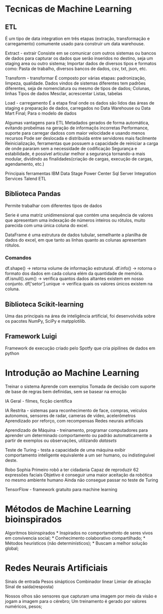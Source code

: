 # Tecnicas de Machine Learning
## ETL
É um tipo de data integration em três etapas (extração, transformação e carregamento) comumente usado para construir um data warehouse.

Extract - extrair
Consiste em se comunicar com outros sistemas ou bancos de dados para capturar os dados que serão inseridos no destino, seja um staging area ou outro sistema;
	Importar dados de diversos tipos e formatos como:
	Pasta de trabalho, diversos bancos de dados, csv, txt, json, etc.
	
	
	
Transform - transformar
É composto por várias etapas: padronização, limpeza, qualidade. Dados vindos de sistemas diferentes tem padrões diferentes, seja de nomenclatura ou mesmo de tipos de dados;
	Colunas, linhas
	Tipos de dados
	Mesclar, acrescentar
	Listas, tabelas


Load - carregamento
É a etapa final onde os dados são lidos das áreas de staging e preparação de dados, carregados no Data Warehouse ou Data Mart Final;
	Para o modelo de dados
	

Algumas vantagens para ETL
Metadados gerados de forma automática, evitando probelmas na geração de informaçõs incorretas
Performance, suporte para carregar dadoss com maior velocidade e usando menos recursos
Pode ser deslocada e distribuida entre servidores mais facilmente
Reinicialização, ferramentas que possuem a capacidade de reiniciar a carga de onde pararam sem a necessidade de codificação
Segurança e estabilidade, é possível articular melhor a segurança tornando-a mais modular, dividindo as finalidades(criação de cargas, execução de cargas, agendamento, etc.)

Principais ferramentas
IBM Data Stage
Power Center
Sql Server Integration Services
Talend ETL

## Biblioteca Pandas
Permite trabalhar com diferentes tipos de dados

Serie é uma matriz unidimensional que contém uma sequência de valores que apresentam uma indexação de números inteiros ou rótulos, muito parecida com uma única coluna do excel.

DataFrame é uma estrutura de dados tubular, semelhante a planilha de dados do excel, em que tanto as linhas quanto as colunas apresentam rótulos.

### Comandos
df.shape() -> retorna volume de informação estrutural.
df.info() -> rotorna o formato dos dados em cada coluna elém da quantidade de memória. 
df.isnull().sum() -> verifica quantos dados altantes existem em nosso conjunto.
df['setor'].unique -> verifica quais os valores únicos existem na coluna.


## Biblioteca Scikit-learning
Uma das principais na área de inteligência artificial, foi desenvolvida sobre os pacotes NumPy, SciPy e matpplotilib.


## Framework Luigi

Framework de execução criado pelo Spotfy que cria pipilines de dados em python


# Introdução ao Machine Learning
Treinar o sistema
Aprende com exemplos
Tomada de decisão com suporte de base de regras bem definidas, sem se basear na emoção

IA Geral - filmes, ficção científica

IA Restrita - sistemas para reconhecimento de face, compras, veículos autonomos, sensores de radar, cameras de vídeo, acelerômetros
	Aprendizado por reforço, com recompensas
	Redes neurais artificiais
	
	
Aprendizado de Máquina - treinamento, programar computadores para aprender um determinado comportamento ou padrão automaticamente a partir de exemplos ou observações, utilizando *datasets*

Teste de Turing - testa a capacidade de uma máquina exibir comportamento inteligente equivalente a um ser humano, ou indistinguível deste.

Robo Sophia
Primeiro robô a ter cidadania
Capaz de reproduzir 62 expressões faciais
Objetivo é conseguir uma maior aceitação da robótica no mesmo ambiente humano
Ainda não consegue passar no teste de Turing


TensorFlow - framework gratuito para machine learning


# Métodos de Machine Learning bioinspirados

Algoritmos bioinspirados
	* Inspirados no comportamehnto de seres vivos em convivencia social;
	* Conhecimento colaborativo compartilhado;
	* Métodos heurísticos (não determinísticos);
	* Buscam a melhor solução global;

	
# Redes Neurais Artificiais
Sinais de entrada
Pesos sinápticos
Combinador linear
Limiar de ativação
Sinal de saída(resposta)

Nossos olhos são sensores que capturam uma imagem por meio da visão e jogam a imagem para o cérebro;
Um treinamento é gerado por valores numéricos, pesos;














